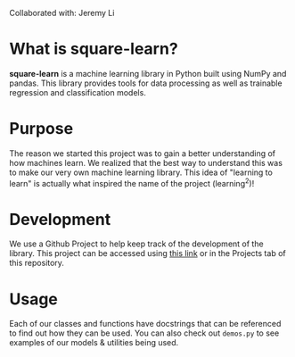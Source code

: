 Collaborated with: Jeremy Li

# What is square-learn?

**square-learn** is a machine learning library in Python built using NumPy and pandas. This library provides tools for data processing as well as trainable regression and classification models.

# Purpose

The reason we started this project was to gain a better understanding of how machines learn. We realized that the best way to understand this was to make our very own machine learning library. This idea of "learning to learn" is actually what inspired the name of the project (learning<sup>2</sup>)!

# Development

We use a Github Project to help keep track of the development of the library. This project can be accessed using [this link](https://github.com/users/idriswardere/projects/1) or in the Projects tab of this repository.

# Usage

Each of our classes and functions have docstrings that can be referenced to find out how they can be used. You can also check out `demos.py` to see examples of our models & utilities being used.
